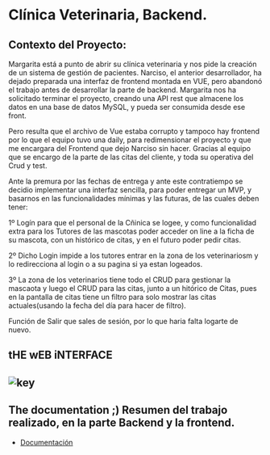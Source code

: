 # Clínica Veterinaria, Backend.

## Contexto del Proyecto:

Margarita está a punto de abrir su clínica veterinaria y nos pide la creación de un sistema de gestión de pacientes. Narciso, el anterior desarrollador, ha dejado preparada una interfaz de frontend montada en VUE, pero abandonó el trabajo antes de desarrollar la parte de backend. Margarita nos ha solicitado terminar el proyecto, creando una API rest que almacene los datos en una base de datos MySQL, y pueda ser consumida desde ese front.

Pero resulta que el archivo de Vue estaba corrupto y tampoco hay frontend por lo que el equipo tuvo una daily, para redimensionar el proyecto y que me encargara del Frontend que dejo Narciso sin hacer. Gracias al equipo que se encargo de la parte de las citas del cliente, y toda su operativa del Crud y test.

Ante la premura por las fechas de entrega y ante este contratiempo se decidio implementar una interfaz sencilla, para poder entregar un MVP, y basarnos en las funcionalidades mínimas y las futuras, de las cuales deben tener:

1º Logín para que el personal de la Cñinica se logee, y como funcionalidad extra para los Tutores de las mascotas poder acceder on line a la ficha de su mascota, con un histórico de citas, y en el futuro poder pedir citas.

2º Dicho Login impide a los tutores entrar en la zona de los veterinariosm y lo redirecciona al login o a su pagina si ya estan logeados.

3º La zona de los veterinarios tiene todo el CRUD para gestionar la mascaota y luego el CRUD para las citas, junto a un hitórico de Citas, pues en la pantalla de citas tiene un filtro para solo mostrar las citas actuales(usando la fecha del día para hacer de filtro).

Función de Salir que sales de sesión, por lo que haria falta logarte de nuevo.


## tHE wEB iNTERFACE
## ![key](/src/static/images/UI.png)


## The documentation ;) Resumen del trabajo realizado, en la parte Backend y la frontend.
* [Documentación](https://www.canva.com/design/DAGNcs3qQ1c/BcWeUzfY-GYTvaGqNsdecQ/view?utm_content=DAGNcs3qQ1c&utm_campaign=designshare&utm_medium=link&utm_source=editor)


